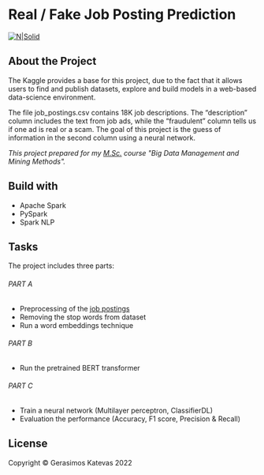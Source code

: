 # Real / Fake Job Posting Prediction

[![N|Solid](https://www.kaggle.com/static/images/site-logo.svg)](https://www.kaggle.com/datasets/shivamb/real-or-fake-fake-jobposting-prediction)

## About the Project 
The Kaggle provides a base for this project, due to the fact that it allows users to find and publish datasets, explore and build models in a web-based data-science environment. 


Τhe file job_postings.csv contains 18K job descriptions. The “description” column includes the text from job ads, while the “fraudulent” column tells us if one ad is real or a scam. The goal of this project is the guess of information in the second column using a neural network.


*This project prepared for my [M.Sc.](https://ddcdm.ceid.upatras.gr/en/641-2/) course "Big Data Management and Mining Methods".*

## Build with 
- Apache Spark 
- PySpark
- Spark NLP 

## Tasks 
The project includes three parts: 

###### *PART A*
- Preprocessing of the [job postings](job_postings.csv) 
- Removing the stop words from dataset
- Run a word embeddings technique

###### *PART B*
- Run the pretrained BERT transformer

###### *PART C*
- Train a neural network (Multilayer perceptron, ClassifierDL)
- Evaluation the performance (Accuracy, F1 score, Precision & Recall)

## License
Copyright © Gerasimos Katevas 2022